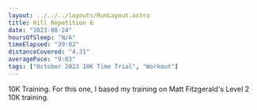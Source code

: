 ```yaml
---
layout: ../../../layouts/RunLayout.astro
title: Hill Repetition 6
date: "2023-08-24"
hoursOfSleep: "N/A"
timeElapsed: "39:02"
distanceCovered: "4.31"
averagePace: "9:03"
tags: ["October 2023 10K Time Trial", "Workout"]
---
```


10K Training. For this one, I based my training on Matt Fitzgerald's Level 2 10K training.
